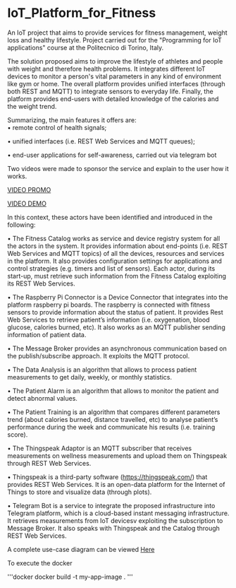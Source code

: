 # IoT_Platform_for_Fitness
An IoT project that aims to provide services for fitness management, weight loss and healthy lifestyle. Project carried out for the "Programming for IoT applications" course at the Politecnico di Torino, Italy.

The solution proposed aims to improve the lifestyle of athletes and people with weight and therefore health problems. It integrates different IoT devices to monitor a person's vital parameters in any kind of environment like gym or home. The overall platform provides unified interfaces (through both REST and MQTT) to integrate sensors to everyday life. Finally, the platform provides end-users with detailed knowledge of the calories and the weight trend. 

Summarizing, the main features it offers are:  
• remote control of health signals; 

• unified interfaces (i.e. REST Web Services and MQTT queues); 

• end-user applications for self-awareness, carried out via telegram bot

Two videos were made to sponsor the service and explain to the user how it works.

[VIDEO PROMO](https://www.youtube.com/watch?v=aDHM0BEvmKE&t=3s&ab_channel=IoTProject_Group23)

[VIDEO DEMO](https://www.youtube.com/watch?v=ZF9cDwG5808&ab_channel=IoTProject_Group23)


In this context, these actors have been identified and introduced in the following: 

• The Fitness Catalog works as service and device registry system for all the actors in the system. It provides information about end-points (i.e. REST Web Services and MQTT topics) of all the devices, resources and services in the platform. It also provides configuration settings for applications and control strategies (e.g. timers and list of sensors). Each actor, during its start-up, must retrieve such information from the Fitness Catalog exploiting its REST Web Services.  

• The Raspberry Pi Connector is a Device Connector that integrates into the platform raspberry pi boards. The raspberry is connected with fitness sensors to provide information about the status of patient. It provides Rest Web Services to retrieve patient’s information (i.e. oxygenation, blood glucose, calories burned, etc). It also works as an MQTT publisher sending information of patient data.

• The Message Broker provides an asynchronous communication based on the publish/subscribe approach. It exploits the MQTT protocol.

• The Data Analysis is an algorithm that allows to process patient measurements to get daily, weekly, or monthly statistics.

• The Patient Alarm is an algorithm that allows to monitor the patient and detect abnormal values. 

• The Patient Training is an algorithm that compares different parameters trend (about calories burned, distance travelled, etc) to analyse patient’s performance during the week and communicate 
his results (i.e. training score).

• The Thingspeak Adaptor is an MQTT subscriber that receives measurements on wellness measurements and upload them on Thingspeak through REST Web Services. 

• Thingspeak is a third-party software (https://thingspeak.com/) that provides REST Web Services. It is an open-data platform for the Internet of Things to store and visualize data (through plots). 
 
• Telegram Bot is a service to integrate the proposed infrastructure into Telegram platform, which is a cloud-based instant messaging infrastructure. It retrieves measurements from IoT devicesv exploiting the subscription to Message Broker. It also speaks with Thingspeak and the Catalog through REST Web Services. 

A complete use-case diagram can be viewed [Here](IoT_use_case.png)

To execute the docker 

'''docker
docker build -t my-app-image .
'''
